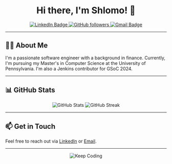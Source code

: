 <!--![Header](./github-header-image.png)-->

<h1 align="center">Hi there, I'm Shlomo! 👋</h1>

<p align="center">
    <a href="https://www.linkedin.com/in/shlomomoshedahan/">
        <img src="https://img.shields.io/badge/-shlomomdahan-blue?style=flat-square&logo=Linkedin&logoColor=white" alt="LinkedIn Badge">
    </a>
    <a href="https://github.com/shlomomdahan/?tab=follow">
        <img src="https://img.shields.io/github/followers/shlomomdahan?label=Follow&style=social" alt="GitHub followers">
    </a>
    <a href="mailto:shlomomdahan@gmail.com">
        <img src="https://img.shields.io/badge/-shlomomdahan@gmail.com-c14438?style=flat-square&logo=Gmail&logoColor=white" alt="Gmail Badge">
    </a>
</p>

---

## 👨‍💻 About Me

I'm a passionate software engineer with a background in finance. Currently, I'm pursuing my Master's in Computer Science at the University of Pennsylvania. I'm also a Jenkins contributor for GSoC 2024.

---

## 📊 GitHub Stats

<p align="center">
    <img src="https://github-readme-stats.vercel.app/api?username=shlomomdahan&show_icons=true&theme=radical" alt="GitHub Stats">
<!--     <img src="https://github-readme-stats.vercel.app/api/top-langs/?username=shlomomdahan&layout=compact&theme=radical" alt="Top Languages"> -->
    <img src="https://github-readme-streak-stats.herokuapp.com/?user=shlomomdahan&theme=radical" alt="GitHub Streak">
<!--     <img src="https://github-profile-summary-cards.vercel.app/api/cards/profile-details?username=shlomomdahan&theme=radical" alt="GitHub Contributions"> -->
</p>

---

## 📫 Get in Touch

Feel free to reach out via [LinkedIn](https://www.linkedin.com/in/shlomomoshedahan/) or [Email](mailto:shlomomdahan@gmail.com).

---

<p align="center">
    <img src="https://img.shields.io/badge/💻-Keep%20Coding-blue" alt="Keep Coding">
</p>

<!--

## 🛠 Languages & Tools

**Languages**:
![Python](https://img.shields.io/badge/-Python-000?&logo=Python)
![JavaScript](https://img.shields.io/badge/-JavaScript-000?&logo=JavaScript)
![TypeScript](https://img.shields.io/badge/-TypeScript-000?&logo=TypeScript)
![C](https://img.shields.io/badge/-C-000?&logo=C)
![C++](https://img.shields.io/badge/-C++-000?&logo=C%2B%2B)
![Java](https://img.shields.io/badge/-Java-000?&logo=Java&logoColor=007396)

**Frameworks & Libraries**:
![React](https://img.shields.io/badge/-React-000?&logo=React)
![Docker](https://img.shields.io/badge/-Docker-000?&logo=Docker)
![Next.js](https://img.shields.io/badge/-Next.js-000?logo=next.js)
![Flask](https://img.shields.io/badge/-Flask-000?logo=Flask)
![TensorFlow](https://img.shields.io/badge/-TensorFlow-000?&logo=TensorFlow)
![PyTorch](https://img.shields.io/badge/-PyTorch-000?logo=PyTorch)

**Databases**:
![MongoDB](https://img.shields.io/badge/-MongoDB-000?logo=MongoDB)

